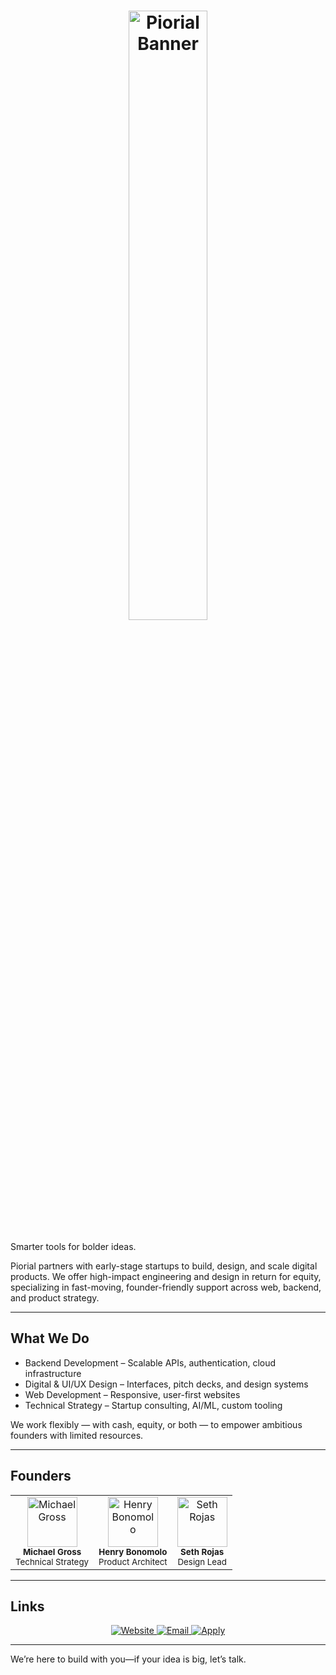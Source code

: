 <h1 align="center">
  <img src="https://github.com/user-attachments/assets/1ea37118-a166-4f61-b81a-0f8da9fb1e3d" alt="Piorial Banner" width="50%" />
</h1>

Smarter tools for bolder ideas.

Piorial partners with early-stage startups to build, design, and scale digital products. We offer high-impact engineering and design in return for equity, specializing in fast-moving, founder-friendly support across web, backend, and product strategy.

---

## What We Do

- Backend Development – Scalable APIs, authentication, cloud infrastructure  
- Digital & UI/UX Design – Interfaces, pitch decks, and design systems  
- Web Development – Responsive, user-first websites  
- Technical Strategy – Startup consulting, AI/ML, custom tooling  

We work flexibly — with cash, equity, or both — to empower ambitious founders with limited resources.

---

## Founders

<table align="center">
  <tr>
    <td align="center"><img src="https://github.com/user-attachments/assets/c8db9d37-d6ea-4c66-a21b-99fd5d315677" width="80px;" alt="Michael Gross"/><br /><sub><b>Michael Gross</b><br/>Technical Strategy</sub></td>
    <td align="center"><img src="https://github.com/user-attachments/assets/83f781f4-ed30-4a5f-80e1-1285992466fc" width="80px;" alt="Henry Bonomolo"/><br /><sub><b>Henry Bonomolo</b><br/>Product Architect</sub></td>
    <td align="center"><img src="https://github.com/user-attachments/assets/e83796f1-c7ed-4b14-b9d7-599eaa32ed94" width="80px;" alt="Seth Rojas"/><br /><sub><b>Seth Rojas</b><br/>Design Lead</sub></td>
  </tr>
</table>

---

## Links

<p align="center">
  <a href="https://piorial.com" target="_blank">
    <img src="https://img.shields.io/badge/Visit%20Website-%20-E8D1AE?style=for-the-badge&logo=googlechrome&logoColor=000000&labelColor=E8D1AE" alt="Website"/>
  </a>
  <a href="mailto:info@piorial.com" target="_blank">
    <img src="https://img.shields.io/badge/Contact%20Email-%20-000000?style=for-the-badge&logo=gmail&logoColor=FFFFFF&labelColor=000000" alt="Email"/>
  </a>
  <a href="https://piorial.com/apply" target="_blank">
    <img src="https://img.shields.io/badge/Apply%20Now-%20-F9F4ED?style=for-the-badge&logo=rocket&logoColor=000000&labelColor=F9F4ED" alt="Apply"/>
  </a>
</p>

---

We’re here to build with you—if your idea is big, let’s talk.
